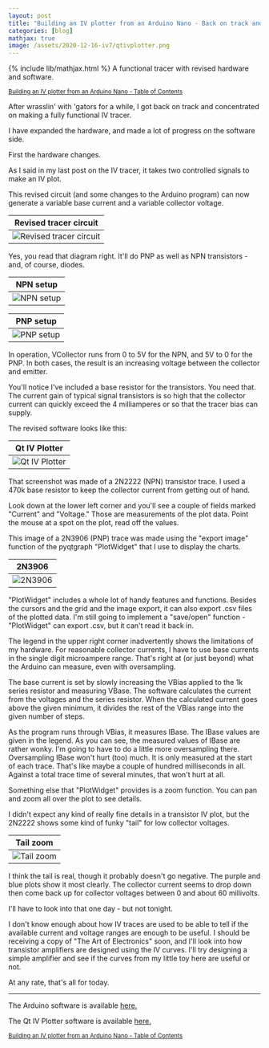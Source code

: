 ```yaml
---
layout: post
title: "Building an IV plotter from an Arduino Nano - Back on track and making progress"
categories: [blog]
mathjax: true
image: /assets/2020-12-16-iv7/qtivplotter.png
---
```

{% include lib/mathjax.html %}
A functional tracer with revised hardware and software.

<sub>[Building an IV plotter from an Arduino Nano - Table of Contents](iv-1-toc)</sub>

After wrasslin' with 'gators for a while, I got back on track and concentrated on making a fully functional IV tracer.

I have expanded the hardware, and made a lot of progress on the software side.

First the hardware changes.

As I said in my last post on the IV tracer, it takes two controlled signals to make an IV plot.

This revised circuit (and some changes to the Arduino program) can now generate a variable base current and a variable collector voltage.

|Revised tracer circuit|
|----------------------|
|![Revised tracer circuit](/assets/2020-12-16-iv7/revisedtracer.png)|


Yes, you read that diagram right.  It'll do PNP as well as NPN transistors - and, of course, diodes.

|NPN setup|
|---------|
|![NPN setup](/assets/2020-12-16-iv7/npn.png)|

|PNP setup|
|---------|
|![PNP setup](/assets/2020-12-16-iv7/pnp.png)|

In operation, VCollector runs from 0 to 5V for the NPN, and 5V to 0 for the PNP.  In both cases, the result is an increasing voltage between the collector and emitter.

You'll notice I've included a base resistor for the transistors.  You need that.  The current gain of typical signal transistors is so high that the collector current can quickly exceed the 4 milliamperes or so that the tracer bias can supply.

The revised software looks like this:

|Qt IV Plotter|
|---------|
|![Qt IV Plotter](/assets/2020-12-16-iv7/qtivplotter.png)|

That screenshot was made of a 2N2222 (NPN) transistor trace.  I used a 470k base resistor to keep the collector current from getting out of hand.

Look down at the lower left corner and you'll see a couple of fields marked "Current" and "Voltage."  Those are measurements of the plot data. Point the mouse at a spot on the plot, read off the values.

This image of a 2N3906 (PNP) trace was made using the "export image" function of the pyqtgraph "PlotWidget" that I use to display the charts.  

|2N3906|
|---------|
|![2N3906](/assets/2020-12-16-iv7/2n3906.png)|

"PlotWidget" includes a whole lot of handy features and functions.  Besides the cursors and the grid and the image export, it can also export .csv files of the plotted data.  I'm still going to implement a "save/open" function - "PlotWidget" can export .csv, but it can't read it back in.

The legend in the upper right corner inadvertently shows the limitations of my hardware.  For reasonable collector currents, I have to use base currents in the single digit microampere range.  That's right at (or just beyond) what the Arduino can measure, even with oversampling.

The base current is set by slowly increasing the VBias applied to the 1k series resistor and measuring VBase.  The software calculates the current from the voltages and the series resistor.  When the calculated current goes above the given minimum, it divides the rest of the VBias range into the given number of steps.

As the program runs through VBias, it measures IBase.  The IBase values are given in the legend.  As you can see, the measured values of IBase are rather wonky. I'm going to have to do a little more oversampling there.  Oversampling IBase won't hurt (too) much.  It is only measured at the start of each trace.  That's like maybe a couple of hundred milliseconds in all.  Against a total trace time of several minutes, that won't hurt at all.

Something else that "PlotWidget" provides is a zoom function.  You can pan and zoom all over the plot to see details.

I didn't expect any kind of really fine details in a transistor IV plot, but the 2N2222 shows some kind of funky "tail" for low collector voltages.

|Tail zoom|
|---------|
|![Tail zoom](/assets/2020-12-16-iv7/zoom.png)|

I think the tail is real, though it probably doesn't go negative.  The purple and blue plots show it most clearly.  The collector current seems to drop down then come back up for collector voltages between 0 and about 60 millivolts.

I'll have to look into that one day - but not tonight.

I don't know enough about how IV traces are used to be able to tell if the available current and voltage ranges are enough to be useful.  I should be receiving a copy of "The Art of Electronics" soon, and I'll look into how transistor amplifiers are designed using the IV curves.  I'll try designing a simple amplifier and see if the curves from my little toy here are useful or not.

At any rate, that's all for today.

--------------

The Arduino software is available [here.](https://github.com/JosephEoff/Arduino-IV)

The Qt IV Plotter software is available [here.](https://github.com/JosephEoff/Qt-IV-Plotter)



<sub>[Building an IV plotter from an Arduino Nano - Table of Contents](iv-1-toc)</sub>
